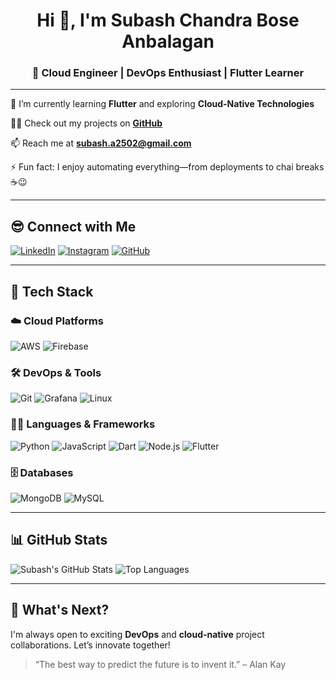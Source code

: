 <h1 align="center">Hi 👋, I'm Subash Chandra Bose Anbalagan</h1>
<h3 align="center">🚀 Cloud Engineer | DevOps Enthusiast | Flutter Learner</h3>

---

🌱 I’m currently learning **Flutter** and exploring **Cloud-Native Technologies**

👨‍💻 Check out my projects on **[GitHub](https://github.com/iamstark25)**

📫 Reach me at **subash.a2502@gmail.com**

⚡ Fun fact: I enjoy automating everything—from deployments to chai breaks ☕😉

---

## 😎 Connect with Me

[![LinkedIn](https://img.shields.io/badge/linkedin-%230077B5.svg?&style=for-the-badge&logo=linkedin&logoColor=white)](https://www.linkedin.com/in/subash-chandra-bose-anbalagan-66a908152/)
[![Instagram](https://img.shields.io/badge/instagram-%23E4405F.svg?&style=for-the-badge&logo=instagram&logoColor=white)](https://instagram.com/subash_anbalagan)
[![GitHub](https://img.shields.io/badge/github-%23121011.svg?&style=for-the-badge&logo=github&logoColor=white)](https://github.com/iamstark25)

---

## 🧰 Tech Stack

### ☁️ Cloud Platforms

![AWS](https://img.shields.io/badge/Amazon_AWS-232F3E?style=for-the-badge&logo=amazon-aws&logoColor=white)
![Firebase](https://img.shields.io/badge/Firebase-ffca28?style=for-the-badge&logo=firebase&logoColor=black)

### 🛠️ DevOps & Tools

![Git](https://img.shields.io/badge/Git-F05032?style=for-the-badge&logo=git&logoColor=white)
![Grafana](https://img.shields.io/badge/Grafana-F46800?style=for-the-badge&logo=grafana&logoColor=white)
![Linux](https://img.shields.io/badge/Linux-FCC624?style=for-the-badge&logo=linux&logoColor=black)

### 🧑‍💻 Languages & Frameworks

![Python](https://img.shields.io/badge/Python-3670A0?style=for-the-badge&logo=python&logoColor=ffdd54)
![JavaScript](https://img.shields.io/badge/JavaScript-F7DF1E?style=for-the-badge&logo=javascript&logoColor=black)
![Dart](https://img.shields.io/badge/Dart-0175C2?style=for-the-badge&logo=dart&logoColor=white)
![Node.js](https://img.shields.io/badge/Node.js-339933?style=for-the-badge&logo=nodedotjs&logoColor=white)
![Flutter](https://img.shields.io/badge/Flutter-02569B?style=for-the-badge&logo=flutter&logoColor=white)

### 🗄️ Databases

![MongoDB](https://img.shields.io/badge/MongoDB-4EA94B?style=for-the-badge&logo=mongodb&logoColor=white)
![MySQL](https://img.shields.io/badge/MySQL-005C84?style=for-the-badge&logo=mysql&logoColor=white)

---

## 📊 GitHub Stats

![Subash's GitHub Stats](https://github-readme-stats.vercel.app/api?username=iamstark25&show_icons=true&theme=tokyonight)
![Top Languages](https://github-readme-stats.vercel.app/api/top-langs/?username=iamstark25&layout=compact&theme=tokyonight)

---

## 🚀 What's Next?

I'm always open to exciting **DevOps** and **cloud-native** project collaborations. Let’s innovate together!

> “The best way to predict the future is to invent it.” – Alan Kay
